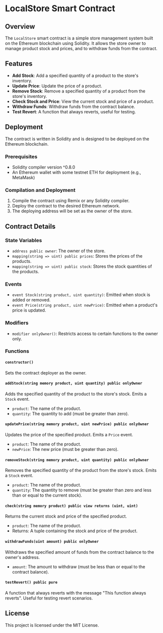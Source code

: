 # LocalStore Smart Contract

## Overview

The `LocalStore` smart contract is a simple store management system built on the Ethereum blockchain using Solidity. It allows the store owner to manage product stock and prices, and to withdraw funds from the contract.

## Features

- **Add Stock**: Add a specified quantity of a product to the store's inventory.   
- **Update Price**: Update the price of a product.
- **Remove Stock**: Remove a specified quantity of a product from the store's inventory.
- **Check Stock and Price**: View the current stock and price of a product.
- **Withdraw Funds**: Withdraw funds from the contract balance.
- **Test Revert**: A function that always reverts, useful for testing.

## Deployment

The contract is written in Solidity and is designed to be deployed on the Ethereum blockchain.

### Prerequisites

- Solidity compiler version ^0.8.0
- An Ethereum wallet with some testnet ETH for deployment (e.g., MetaMask)

### Compilation and Deployment

1. Compile the contract using Remix or any Solidity compiler.
2. Deploy the contract to the desired Ethereum network.
3. The deploying address will be set as the owner of the store.

## Contract Details

### State Variables

- `address public owner`: The owner of the store.
- `mapping(string => uint) public prices`: Stores the prices of the products.
- `mapping(string => uint) public stock`: Stores the stock quantities of the products.

### Events

- `event Stock(string product, uint quantity)`: Emitted when stock is added or removed.
- `event Price(string product, uint newPrice)`: Emitted when a product's price is updated.

### Modifiers

- `modifier onlyOwner()`: Restricts access to certain functions to the owner only.

### Functions

#### `constructor()`

Sets the contract deployer as the owner.

#### `addStock(string memory product, uint quantity) public onlyOwner`

Adds the specified quantity of the product to the store's stock. Emits a `Stock` event.

- `product`: The name of the product.
- `quantity`: The quantity to add (must be greater than zero).

#### `updatePrice(string memory product, uint newPrice) public onlyOwner`

Updates the price of the specified product. Emits a `Price` event.

- `product`: The name of the product.
- `newPrice`: The new price (must be greater than zero).

#### `removeStock(string memory product, uint quantity) public onlyOwner`

Removes the specified quantity of the product from the store's stock. Emits a `Stock` event.

- `product`: The name of the product.
- `quantity`: The quantity to remove (must be greater than zero and less than or equal to the current stock).

#### `check(string memory product) public view returns (uint, uint)`

Returns the current stock and price of the specified product.

- `product`: The name of the product.
- Returns: A tuple containing the stock and price of the product.

#### `withdrawFunds(uint amount) public onlyOwner`

Withdraws the specified amount of funds from the contract balance to the owner's address.

- `amount`: The amount to withdraw (must be less than or equal to the contract balance).

#### `testRevert() public pure`

A function that always reverts with the message "This function always reverts". Useful for testing revert scenarios.

## License

This project is licensed under the MIT License.
